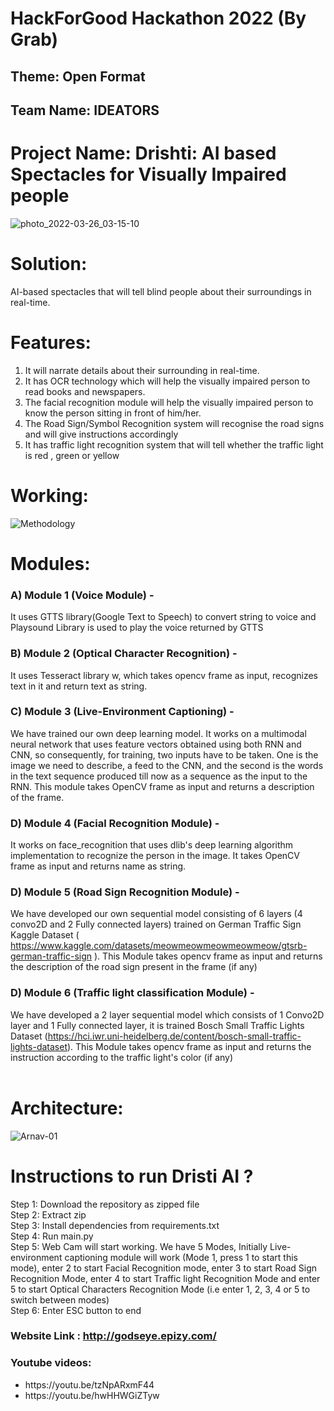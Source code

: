 # HackForGood Hackathon 2022 (By Grab)

## Theme: Open Format

## Team Name: IDEATORS

# Project Name: Drishti: AI based Spectacles for Visually Impaired people

![photo_2022-03-26_03-15-10](https://user-images.githubusercontent.com/73690811/160207334-b364c377-c9cf-4186-84c6-8de8132e0629.jpg)

# Solution:
AI-based spectacles that will tell blind people about their surroundings in real-time.

# Features:
1) It will narrate details about their surrounding in real-time.
2) It has OCR technology which will help the visually impaired person to read books and newspapers.
3) The facial recognition module will help the visually impaired person to know the person sitting in front of him/her.
4) The Road Sign/Symbol Recognition system will recognise the road signs and will give instructions accordingly
5) It has traffic light recognition system that will tell whether the traffic light is red , green or yellow

# Working:
![Methodology](https://user-images.githubusercontent.com/73690811/160275683-16184713-08c2-4a5c-b63b-46d872144097.png)

# Modules:
### <b>A)</b> Module 1 (Voice Module) - 
It uses GTTS library(Google Text to Speech) to convert string to voice and Playsound Library is used to play the voice returned by GTTS <br> 
### <b>B)</b> Module 2 (Optical Character Recognition) - 
It uses Tesseract library w, which takes opencv frame as input, recognizes text in it and return text as string. <br>
### <b>C)</b> Module 3 (Live-Environment Captioning) - 
We have trained our own deep learning model. It works on a multimodal neural network that uses feature vectors obtained using both RNN and CNN, so consequently, for training, two inputs have to be taken. One is the image we need to describe, a feed to the CNN, and the second is the words in the text sequence produced till now as a sequence as the input to the RNN. This module takes OpenCV frame as input and returns a description of the frame. <br>
### <b>D)</b> Module 4 (Facial Recognition Module) - 
It works on face_recognition that uses dlib's deep learning algorithm implementation to recognize the person in the image. It takes OpenCV frame as input and returns name as string. <br>
### <b>D)</b> Module 5 (Road Sign Recognition Module) - 
We have developed our own sequential model consisting of 6 layers (4 convo2D and 2 Fully connected layers) trained on German Traffic Sign Kaggle Dataset ( https://www.kaggle.com/datasets/meowmeowmeowmeowmeow/gtsrb-german-traffic-sign ). This Module takes opencv frame as input and returns the description of the road sign present in the frame (if any)<br>
### <b>D)</b> Module 6 (Traffic light classification Module) -
We have developed a 2 layer sequential model which consists of 1 Convo2D layer and 1 Fully connected layer, it is trained Bosch Small Traffic Lights Dataset (https://hci.iwr.uni-heidelberg.de/content/bosch-small-traffic-lights-dataset). This Module takes opencv frame as input and returns the instruction according to the traffic light's color (if any)<br>
<br>
# Architecture:
![Arnav-01](https://user-images.githubusercontent.com/73690811/160275549-182cb6fa-22ff-49da-af27-9cf341b9bb09.jpg)


# Instructions to run Dristi AI ?
Step 1: Download the repository as zipped file <br>
Step 2: Extract zip<br>
Step 3: Install dependencies from requirements.txt<br>
Step 4: Run main.py <br>
Step 5: Web Cam will start working. We have 5 Modes, Initially Live-environment captioning module will work (Mode 1, press 1 to start this mode), enter 2 to start Facial Recognition mode, enter 3 to start Road Sign Recognition Mode, enter 4 to start Traffic light Recognition Mode and enter 5 to start Optical Characters Recognition Mode (i.e enter 1, 2, 3, 4 or 5 to switch between modes)<br>
Step 6: Enter ESC button to end <br>

### Website Link : http://godseye.epizy.com/
### Youtube videos: 
<ul>
  <li>https://youtu.be/tzNpARxmF44</li>
  <li>https://youtu.be/hwHHWGiZTyw</li>
</ul>
    
